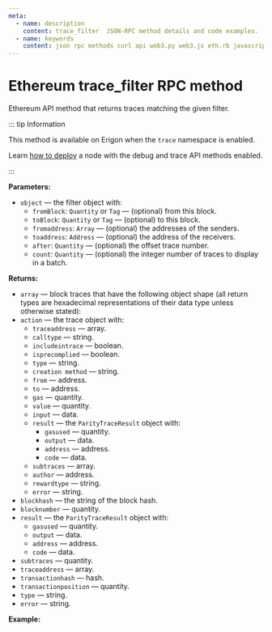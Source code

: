```yaml
---
meta:
  - name: description
    content: trace_filter  JSON-RPC method details and code examples.
  - name: keywords
    content: json rpc methods curl api web3.py web3.js eth.rb javascript python ruby ethereum debug trace
---
```


# Ethereum trace_filter RPC method

Ethereum API method that returns traces matching the given filter.

::: tip Information

This method is available on Erigon when the `trace` namespace is enabled.

Learn [how to deploy](/api/ethereum/deploy-your-ethereum-node-to-enable-debug-and-trace-api-methods) a node with the debug and trace API methods enabled.

:::

**Parameters:**

* `object` — the filter object with:
  * `fromBlock`: `Quantity` or `Tag` — (optional) from this block.
  * `toBlock`: `Quantity` or `Tag` — (optional) to this block.
  * `fromaddress`: `Array` — (optional) the addresses of the senders.
  * `toaddress`: `Address` — (optional) the address of the receivers.
  * `after`: `Quantity` — (optional) the offset trace number.
  * `count`: `Quantity` — (optional) the integer number of traces to display in a batch.

**Returns:**

* `array` — block traces that have the following object shape (all return types are hexadecimal representations of their data type unless otherwise stated):
* `action` — the trace object with:
  * `traceaddress` — array.
  * `calltype` — string.
  * `includeintrace` — boolean.
  * `isprecomplied` — boolean.
  * `type` — string.
  * `creation method` — string.
  * `from` — address.
  * `to` — address.
  * `gas` — quantity.
  * `value` — quantity.
  * `input` — data.
  * `result` — the `ParityTraceResult` object with:
    * `gasused` — quantity.
    * `output` — data.
    * `address` — address.
    * `code` — data.
  * `subtraces` — array.
  * `author` — address.
  * `rewardtype` — string.
  * `error` — string.
* `blockhash` — the string of the block hash.
* `blocknumber` — quantity.
* `result` — the `ParityTraceResult` object with:
  * `gasused` — quantity.
  * `output` — data.
  * `address` — address.
  * `code` — data.
* `subtraces` — quantity.
* `traceaddress` — array.
* `transactionhash` — hash.
* `transactionposition` — quantity.
* `type` — string.
* `error` — string.


**Example:**

<CodeSwitcher :languages="{py:'web3.py', cr:'cURL'}">

<template v-slot:py>

``` py
from web3 import Web3
node_url = "CHAINSTACK_NODE_URL"
web3 = Web3.HTTPProvider(node_url)

trace = web3.make_request('trace_filter', [{
    "fromBlock": "0xF42040",
    "toBlock": "0x6C6174657374",
    "fromAddress": ["0x864894af6b4a911f4d34c2e5aeaadfe2b012c15d"],
    "toaddress":["0xedbbf8fc4704b4ad2d1f4e13c77cccad59fbc368"]
}])
print(trace)
```

</template>
<template v-slot:cr>

``` sh
curl -X POST "CHAINSTACK_NODE_URL" \
  -H 'Content-Type: application/json' \
  --data '{"method":"trace_filter","params":[{"fromBlock":"0xF42040","toBlock":"0x6C6174657374","fromAddress":["0x864894af6b4a911f4d34c2e5aeaadfe2b012c15d"]}],"id":1,"jsonrpc":"2.0"}'
```

</template>
</CodeSwitcher>
